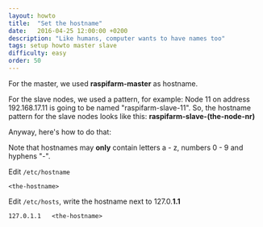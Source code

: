 ```yaml
---
layout: howto
title:  "Set the hostname"
date:   2016-04-25 12:00:00 +0200
description: "Like humans, computer wants to have names too"
tags: setup howto master slave
difficulty: easy
order: 50
---
```


For the master, we used __raspifarm-master__ as hostname.

For the slave nodes, we used a pattern, for example:
Node 11 on address 192.168.17.11 is going to be named "raspifarm-slave-11".
So, the hostname pattern for the slave nodes looks like this: __raspifarm-slave-(the-node-nr)__

Anyway, here's how to do that:

Note that hostnames may **only** contain letters a - z, numbers 0 - 9 and hyphens "-".

Edit `/etc/hostname`

```shell
<the-hostname>
```

Edit `/etc/hosts`, write the hostname next to 127.0.**1.1**

```shell
127.0.1.1   <the-hostname>
```

